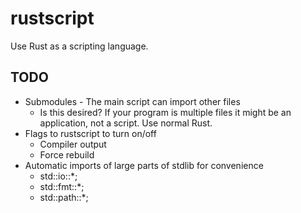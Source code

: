 # rustscript

Use Rust as a scripting language.

## TODO

* Submodules - The main script can import other files
  * Is this desired? If your program is multiple files it might be an application, not a script.
    Use normal Rust.
* Flags to rustscript to turn on/off
  * Compiler output
  * Force rebuild
* Automatic imports of large parts of stdlib for convenience
  * std::io::*;
  * std::fmt::*;
  * std::path::*;

